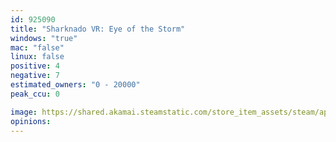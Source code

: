 ```yaml
---
id: 925090
title: "Sharknado VR: Eye of the Storm"
windows: "true"
mac: "false"
linux: false
positive: 4
negative: 7
estimated_owners: "0 - 20000"
peak_ccu: 0

image: https://shared.akamai.steamstatic.com/store_item_assets/steam/apps/925090/header.jpg?t=1667230165
opinions:
---
```

